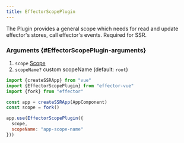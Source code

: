 ```yaml
---
title: EffectorScopePlugin
---
```


The Plugin provides a general scope which needs for read and update effector's stores, call effector's events. Required for SSR.

### Arguments {#EffectorScopePlugin-arguments}

1. `scope` [Scope](/en/api/effector/Scope)
2. `scopeName?` custom scopeName (default: `root`)

```js
import {createSSRApp} from "vue"
import {EffectorScopePlugin} from "effector-vue"
import {fork} from "effector"

const app = createSSRApp(AppComponent)
const scope = fork()

app.use(EffectorScopePlugin({
  scope,
  scopeName: "app-scope-name"
}))
```
